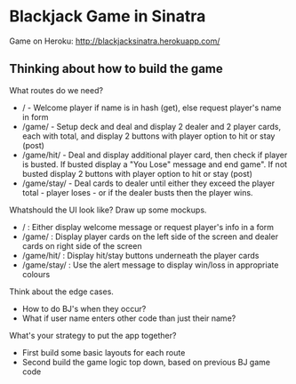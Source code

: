 Blackjack Game in Sinatra
=========================

Game on Heroku: http://blackjacksinatra.herokuapp.com/

Thinking about how to build the game
------------------------------------

What routes do we need?
* / - Welcome player if name is in hash (get), else request player's name in form
* /game/ - Setup deck and deal and display 2 dealer and 2 player cards, each with total, and display 2 buttons with player option to hit or stay (post)
* /game/hit/ - Deal and display additional player card, then check if player is busted. If busted display a "You Lose" message and end game". If not busted display 2 buttons with player option to hit or stay (post)
* /game/stay/ - Deal cards to dealer until either they exceed the player total - player loses - or if the dealer busts then the player wins.

Whatshould the UI look like? Draw up some mockups. 
* / : Either display welcome message or request player's info in a form
* /game/ : Display player cards on the left side of the screen and dealer cards on right side of the screen
* /game/hit/ : Display hit/stay buttons underneath the player cards
* /game/stay/ : Use the alert message to display win/loss in appropriate colours

Think about the edge cases. 
* How to do BJ's when they occur?
* What if user name enters other code than just their name?

What's your strategy to put the app together?
* First build some basic layouts for each route
* Second build the game logic top down, based on previous BJ game code